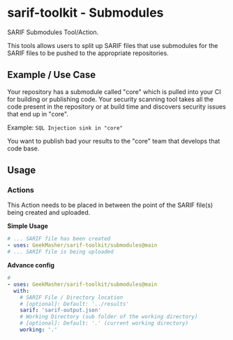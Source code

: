 # sarif-toolkit - Submodules

SARIF Submodules Tool/Action.

This tools allows users to split up SARIF files that use submodules for the SARIF files to be pushed to the appropriate repositories.

## Example / Use Case

Your repository has a submodule called "core" which is pulled into your CI for building or publishing code.
Your security scanning tool takes all the code present in the repository or at build time and discovers security issues that end up in "core".

Example: `SQL Injection sink in "core"`

You want to publish bad your results to the "core" team that develops that code base.


## Usage

### Actions

This Action needs to be placed in between the point of the SARIF file(s) being created and uploaded.


**Simple Usage**

```yaml
# ... SARIF file has been created
- uses: GeekMasher/sarif-toolkit/submodules@main
# ... SARIF file is being uploaded
```

**Advance config**

```yaml
# 
- uses: GeekMasher/sarif-toolkit/submodules@main
  with:
    # SARIF File / Directory location
    # [optional]: Default: '../results'
    sarif: 'sarif-output.json'
    # Working Directory (sub folder of the working directory)
    # [optional]: Default: '.' (current working directory)
    working: '.'
```
